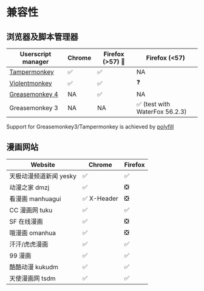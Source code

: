 # 兼容性

## 浏览器及脚本管理器

| Userscript manager                                                             | Chrome             | Firefox (>57) :fox_face: | Firefox (<57)                                  |
| ------------------------------------------------------------------------------ | ------------------ | ------------------------ | ---------------------------------------------- |
| [Tampermonkey](https://www.tampermonkey.net/)                                  | :white_check_mark: | :white_check_mark:       | NA                                             |
| [Violentmonkey](https://violentmonkey.github.io/)                              | :white_check_mark: | :white_check_mark:       | :question:                                     |
| [Greasemonkey 4](https://addons.mozilla.org/en-US/firefox/addon/greasemonkey/) | NA                 | :white_check_mark:       | NA                                             |
| Greasemonkey 3                                                                 | NA                 | NA                       | :white_check_mark: (test with WaterFox 56.2.3) |

Support for Greasemonkey3/Tampermonkey is achieved by [polyfill](https://greasemonkey.github.io/gm4-polyfill/gm4-polyfill.js)

## 漫画网站

| Website                | Chrome                      | Firefox                       |
| ---------------------- | --------------------------- | ----------------------------- |
| 天极动漫频道新闻 yesky | :white_check_mark:          | :white_check_mark:            |
| 动漫之家 dmzj          | :white_check_mark:          | :negative_squared_cross_mark: |
| 看漫画 manhuagui       | :white_check_mark: X-Header | :negative_squared_cross_mark: |
| CC 漫画网 tuku         | :white_check_mark:          | :white_check_mark:            |
| SF 在线漫画            | :white_check_mark:          | :negative_squared_cross_mark: |
| 哦漫画 omanhua         | :white_check_mark:          | :negative_squared_cross_mark: |
| 汗汗/虎虎漫画          | :white_check_mark:          | :white_check_mark:            |
| 99 漫画                | :white_check_mark:          | :white_check_mark:            |
| 酷酷动漫 kukudm        | :white_check_mark:          | :white_check_mark:            |
| 天使漫画网 tsdm        | :white_check_mark:          | :white_check_mark:            |

